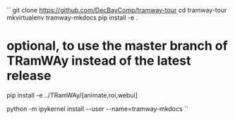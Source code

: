 
``
git clone https://github.com/DecBayComp/tramway-tour
cd tramway-tour
mkvirtualenv tramway-mkdocs
pip install -e .

# optional, to use the master branch of TRamWAy instead of the latest release
pip install -e ../TRamWAy/[animate,roi,webui]

python -m ipykernel install --user --name=tramway-mkdocs
``


